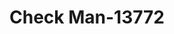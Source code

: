 ---
f_zip-code: 32626
f_state-code: FL
title: Check Man-13772
f_phone: 352-490-7666
f_city-only: Chiefland
f_address: 1009 Nw 19th Ave Chiefland
f_location-unique-id: '13772'
slug: check-man-13772
updated-on: '2024-05-30T13:46:58.046Z'
created-on: '2024-05-30T13:36:59.803Z'
published-on: '2024-05-30T13:54:32.469Z'
f_city-state: cms/city/chiefland-fl.md
f_company: cms/company/check-man.md
f_state: cms/state/florida.md
layout: '[payday-loan].html'
tags: payday-loan
---